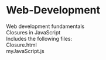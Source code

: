 # Web-Development
Web development fundamentals <br/>
Closures in JavaScript<br/>
Includes the following files: <br/>
Closure.html<br/>
myJavaScript.js <br/>

